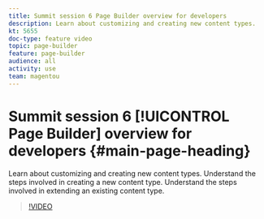 ```yaml
---
title: Summit session 6 Page Builder overview for developers 
description: Learn about customizing and creating new content types. 
kt: 5655
doc-type: feature video
topic: page-builder
feature: page-builder
audience: all
activity: use
team: magentou
---
```


# Summit session 6 [!UICONTROL Page Builder] overview for developers {#main-page-heading}

Learn about customizing and creating new content types. Understand the steps involved in creating a new content type​. Understand the steps involved in extending an existing content type.

>[!VIDEO](https://video.tv.adobe.com/v/35714?quality=12&learn=on)
